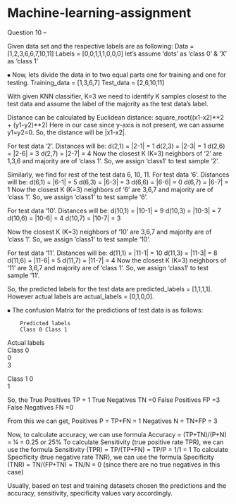 # Machine-learning-assignment

Question 10 –
 

Given data set and the respective labels are as following:
Data = [1,2,3,6,6,7,10,11]
Labels = [0,0,1,1,1,0,0,0] let’s assume ‘dots’ as ‘class 0’ & ‘X’ as ‘class 1’

⦁	Now, lets divide the data in to two equal parts one for training and one for testing.
Training_data = [1,3,6,7]
Test_data = [2,6,10,11]

With given KNN classifier, K=3 we need to identify K samples closest to the test data and assume the label of the majority as the test data’s label.

Distance can be calculated by Euclidean distance: square_root((x1-x2)**2 + (y1-y2)**2)
Here in our case since y-axis is not present, we can assume y1=y2=0.
So, the distance will be |x1-x2|.

For test data ‘2’. Distances will be:	d(2,1) = |2-1| = 1
d(2,3) = |2-3| = 1
d(2,6) = |2-6| = 3
d(2,7) = |2-7| = 4
Now the closest K (K=3) neighbors of ‘2’ are 1,3,6 and majority are of ‘class 1’. So, we assign ‘class1’ to test sample ‘2’.

Similarly, we find for rest of the test data 6, 10, 11.
For test data ‘6’. Distances will be:	d(6,1) = |6-1| = 5
d(6,3) = |6-3| = 3
d(6,6) = |6-6| = 0
d(6,7) = |6-7| = 1
Now the closest K (K=3) neighbors of ‘6’ are 3,6,7 and majority are of ‘class 1’. So, we assign ‘class1’ to test sample ‘6’.

For test data ‘10’. Distances will be:	d(10,1) = |10-1| = 9
d(10,3) = |10-3| = 7
d(10,6) = |10-6| = 4
d(10,7) = |10-7| = 3

Now the closest K (K=3) neighbors of ‘10’ are 3,6,7 and majority are of ‘class 1’. So, we assign ‘class1’ to test sample ‘10’.

For test data ‘11’. Distances will be:	d(11,1) = |11-1| = 10
d(11,3) = |11-3| = 8
d(11,6) = |11-6| = 5
d(11,7) = |11-7| = 4
Now the closest K (K=3) neighbors of ‘11’ are 3,6,7 and majority are of ‘class 1’. So, we assign ‘class1’ to test sample ‘11’.

So, the predicted labels for the test data are predicted_labels = [1,1,1,1].
However actual labels are actual_labels = [0,1,0,0].

⦁	The confusion Matrix for the predictions of test data is as follows:

		Predicted labels
		Class 0	Class 1


Actual labels	
 Class 0	
0	
3

 	
Class 1	
0	
1


So, the True Positives TP = 1
	True Negatives TN =0
	False Positives FP =3
	False Negatives FN =0

From this we can get, Positives P = TP+FN = 1
			Negatives N = TN+FP = 3

Now, to calculate accuracy, we can use formula Accuracy = (TP+TN)/(P+N)
							           = ¼ = 0.25 or 25%
To calculate Sensitivity (true positive rate TPR), we can use the formula 
Sensitivity (TPR) = TP/(TP+FN) = TP/P
		   = 1/1 = 1
	To calculate Specificity (true negative rate TNR), we can use the formula
Specificity (TNR) = TN/(FP+TN) = TN/N
    = 0 (since there are no true negatives in this case)

Usually, based on test and training datasets chosen the predictions and the accuracy, sensitivity, specificity values vary accordingly.

